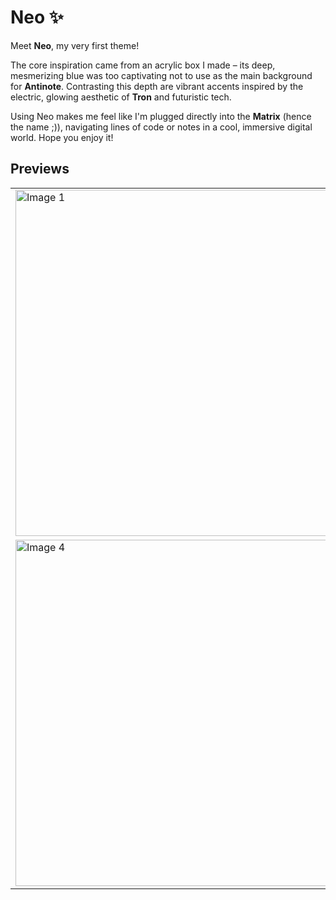# Neo ✨

Meet **Neo**, my very first theme!

The core inspiration came from an acrylic box I made – its deep, mesmerizing blue was too captivating not to use as the main background for **Antinote**. Contrasting this depth are vibrant accents inspired by the electric, glowing aesthetic of **Tron** and futuristic tech.

Using Neo makes me feel like I'm plugged directly into the **Matrix** (hence the name ;)), navigating lines of code or notes in a cool, immersive digital world. Hope you enjoy it!

## Previews

<table>
  <tr>
    <td><img width="554" alt="Image 1" src="https://github.com/user-attachments/assets/166af25e-2522-4175-aab4-6300ccc6d3fe" /></td>
    <td><img width="554" alt="Image 2" src="https://github.com/user-attachments/assets/4fafda8a-509a-4534-a8ea-a92f3388ac65" /></td>
    <td><img width="554" alt="Image 3" src="https://github.com/user-attachments/assets/21721185-8941-41bd-9e07-08a36e6b85d5" /></td>
  </tr>
  <tr>
    <td><img width="554" alt="Image 4" src="https://github.com/user-attachments/assets/e06044d9-097f-4523-86f3-c01c819e9416" /></td>
    <td><img width="554" alt="Image 5" src="https://github.com/user-attachments/assets/04d51625-597e-4e7b-b819-a58a910ef2a4" /></td>
    <td><img width="554" alt="Image 6" src="https://github.com/user-attachments/assets/b371d50e-89f1-48cf-bea7-18603a16e599" /></td>
  </tr>
</table>
